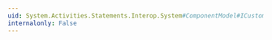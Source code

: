 ```yaml
---
uid: System.Activities.Statements.Interop.System#ComponentModel#ICustomTypeDescriptor#GetComponentName
internalonly: False
---
```

